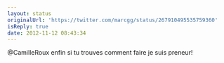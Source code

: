 ```yaml
---
layout: status
originalUrl: 'https://twitter.com/marcgg/status/267910495535759360'
isReply: true
date: 2012-11-12 08:43:34
---
```


@CamilleRoux enfin si tu trouves comment faire je suis preneur!

